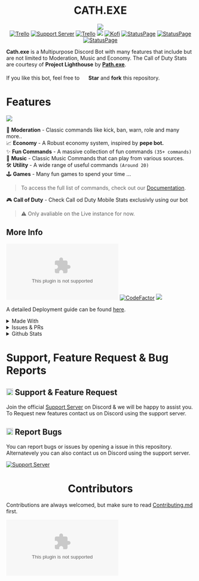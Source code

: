 <h1 align="center"> CATH.EXE </h1> 

<p align="center">
    <img src = "https://media.discordapp.net/attachments/842014909264953354/867806346593042483/Cath-temp-banner.png?width=1244&height=415">
    <br>
    <a href="https://trello.com/b/dIgR0QNm"><img alt='Trello' src="https://img.shields.io/badge/-Invite-5865f2?logo=discord&logoColor=white&style=for-the-badge"></a>
    <a href="https://rebrand.ly/cathGithubInvite"><img alt='Support Server' src="https://img.shields.io/discord/718762019586572341?label=Support%20Server&logo=Discord&colorB=5865F2&style=for-the-badge&logoColor=white"></a>
    <a href="https://trello.com/b/dIgR0QNm"><img alt='Trello' src="https://img.shields.io/badge/Trello-5865F2?style=for-the-badge&logo=trello&logoColor=white"></a>
   <a href="https://thunder75.gitbook.io/cath-bot" target="_blank"><img src="https://img.shields.io/static/v1?label=Docs&message=available&color=5865F2&logo=gitbook&logoColor=white&style=for-the-badge&scale=1.4"></a>
    <a href="https://ko-fi.com/I2I35XISJ"><img alt='Kofi' src="https://img.shields.io/static/v1?label=Support%20Us&message=KO.FI&color=ff5e5b&logo=kofi&logoColor=white&style=for-the-badge&scale=1.4"></a>
    <a href="https://cath.statuspage.io/"><img alt='StatusPage' src="https://img.shields.io/static/v1?&label=Cath.exe&message=Online&color=00DA83&logo=statuspage&logoColor=white&style=for-the-badge&scale=1.4"></a>
<a href="https://cath.statuspage.io/"><img alt='StatusPage' src="https://img.shields.io/static/v1?&label=Cath%202&message=Online&color=00DA83&logo=statuspage&logoColor=white&style=for-the-badge&scale=1.4"></a>
    <a href="https://cath.statuspage.io/"><img alt='StatusPage' src="https://img.shields.io/static/v1?&label=API&message=Under%20Devlopment&color=FF5E5B&logo=statuspage&logoColor=white&style=for-the-badge&scale=1.4"></a>

</p>

<!-- description -->

**Cath.exe** is a Multipurpose Discord Bot with many features that include but are not limited to Moderation, Music and Economy. The Call of Duty Stats are courtesy of **Project Lighthouse** by [**Path.exe**](https://www.youtube.com/channel/UC0hvUWYhyx_DOEBzLWEJxsw).<br><br>
If you like this bot, feel free to <img src = "https://discord.com/assets/141d49436743034a59dec6bd5618675d.svg" width = "16"> **Star** and **fork** this repository.<br>

# Features
<a href="https://thunder75.gitbook.io/cath-bot/core/commands" ><img src="https://img.shields.io/static/v1?label=List %20OF&message=Commands&color=5865F2&logo=gitbook&logoColor=white&style=for-the-badge&scale=1.4"></a>

🚨 **Moderation** - Classic commands like kick, ban, warn, role and many more.. <br>
📈 **Economy** - A Robust economy system, inspired by **pepe bot.** <br>
✨ **Fun Commands** - A massive collection of fun commands `(35+ commands)` <br>
🎵 **Music** - Classic Music Commands that can play from various sources. <br>
🛠 **Utility** - A wide range of useful commands `(Around 20)` <br>
🕹 **Games** - Many fun games to spend your time ... 
> To access the full list of commands, check out our [Documentation](https://thunder75.gitbook.io/cath-bot/core/commands).

🎮 **Call of Duty** - Check Call od Duty Mobile Stats exclusivly using our bot
> ⚠ Only avaliable on the Live instance for now.

## More Info

[![Top language](https://img.shields.io/github/languages/top/night0721/cath.exe?labelColor=F7DF1E&color=555555&style=for-the-badge&scale=1.4)](https://github.com/night0721/cath.exe)
[![CodeFactor](https://www.codefactor.io/repository/github/night0721/cath/badge?s=ffdc3c246a8b91a3d7064d128a1b81b9dbeca61f&style=for-the-badge)]((https://www.codefactor.io/repository/github/night0721/cath)) 
<a href="https://thunder75.gitbook.io/cath-bot/deployment" target="_blank"><img src="https://img.shields.io/static/v1?label=Deployment&message=Guide&color=5865F2&logo=gitbook&logoColor=white&style=for-the-badge&scale=1.4"></a>

A detailed Deployment guide can be found [here](https://thunder75.gitbook.io/cath-bot/deployment).

<details>
  <summary>Made With</summary>
  
   [![JavaScript](https://img.shields.io/badge/JavaScript-F7DF1E?style=for-the-badge&logo=javascript&logoColor=black)](https://developer.mozilla.org/en-US/docs/Web/JavaScript)
   [![node](https://img.shields.io/badge/Node.js-43853D?style=for-the-badge&logo=node.js&logoColor=white)](https://nodejs.org/en/)
   [![npm](https://img.shields.io/badge/npm-CB3837?style=for-the-badge&logo=npm&logoColor=white)](https://www.npmjs.com/)
   [![MongoDB](https://img.shields.io/badge/MongoDB-4EA94B?style=for-the-badge&logo=mongodb&logoColor=white)](https://mongodb.com/)
   <img src ="https://forthebadge.com/images/badges/built-with-love.svg" width = "122"><br>
</details>

<details>
  <summary>Issues & PRs</summary>
  
  [![Open issues](https://img.shields.io/github/issues-raw/night0721/cath.exe?style=for-the-badge)](https://github.com/night0721/cath.exe/issues)
  [![Closed issues](https://img.shields.io/github/issues-closed-raw/night0721/cath.exe?style=for-the-badge)](https://github.com/night0721/cath.exe/issues)
  [![Open PRs](https://img.shields.io/github/issues-pr-raw/night0721/cath.exe?style=for-the-badge)](https://github.com/night0721/cath.exe/pulls)
  [![Closed PRs](https://img.shields.io/github/issues-pr-closed-raw/night0721/cath.exe?style=for-the-badge)](https://github.com/night0721/cath.exe/pulls)
</details>

<details>
  <summary>Github Stats</summary>
  
  ![Lines of code](https://img.shields.io/tokei/lines/github/night0721/cath.exe?color=5865F2&logo=github&logoColor=ffffff&style=for-the-badge)
  ![GitHub Discussions](https://img.shields.io/github/discussions/night0721/cath.exe?color=5865F2&logo=github&logoColor=ffffff&style=for-the-badge)
  ![GitHub code size in bytes](https://img.shields.io/github/languages/code-size/night0721/cath.exe?color=5865F2&logo=github&logoColor=ffffff&style=for-the-badge)
  [![Last commit](https://img.shields.io/github/last-commit/night0721/cath.exe?icon=discord&color=5865F2&style=for-the-badge&scale=1.4)](https://github.com/night0721/cath.exe) 
  <!-- [![Files](https://tokei.rs/b1/github/night0721/cath.exe?category=files&style=for-the-badge)](https://github.com/night0721/cath.exe) -->
  
</details>

# Support, Feature Request & Bug Reports

## <img src = "https://cdn.discordapp.com/emojis/867093614403256350.png?v=1" width = 18> Support & Feature Request

Join the official [Support Server](https://discord.gg/SbQHChmGcp) on Discord & we will be happy to assist you. <br>
To Request new features contact us on Discord using the support server.

## <img src = "https://cdn.discordapp.com/emojis/867093601962950666.png?v=1" width = "18"> Report Bugs

You can report bugs or issues by opening a issue in this repository. Alternatevely you can also contact us on Discord using the support server.

[![Support Server](https://img.shields.io/discord/718762019586572341?label=Support%20Server&logo=Discord&colorB=5865F2&style=for-the-badge&logoColor=white) ](https://discord.gg/SR7TeNJG67)

<h1 align="center"> Contributors </h1> 

Contributions are always welcomed, but make sure to read [Contributing.md](/CONTRIBUTING.md) first.

![Contributors](https://badges.pufler.dev/contributors/night0721/cath.exe?bots=false)


<!-- <img src="https://socialify.git.ci/night0721/cath.exe/image?description=1&descriptionEditable=A%20Discord.js%20v13%20Template%20based%20on%20cath.exe&font=Raleway&forks=1&issues=1&language=1&owner=1&pattern=Circuit%20Board&pulls=1&stargazers=1&theme=Dark"> -->